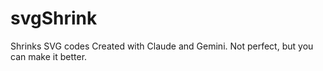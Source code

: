 # svgShrink
Shrinks SVG codes
Created with Claude and Gemini. Not perfect, but you can make it better.
